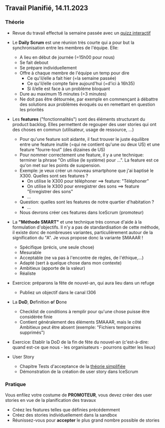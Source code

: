 ## Travail Planifié, 14.11.2023

### Théorie 

- Revue du travail effectué la semaine passée avec un [quizz interactif](https://forms.office.com/e/x7KyYm5RMt)

- Le **Daily Scrum** est une réunion très courte qui a pour but la synchronisation entre les membres de l'équipe. Elle:
  - A lieu en début de journée (=15h00 pour nous)
  - Se fait debout
  - Se prépare individuellement
  - Offre à chaque membre de l'équipe un temp pour dire
    - Ce qu'il/elle a fait hier (=la semaine passée)
    - Ce qu'il/elle compte faire aujourd'hui (=d'ici à 16h35)
    - Si il/elle est face à un problème bloquant
  - Dure au maximum 15 minutes (=3 minutes)
  - Ne doit pas être détournée, par exemple en commençant à débattre des solutions aux problèmes évoqués ou en remettant en question les priorités

- Les **features** ("fonctionnalités") sont des éléments structurant du product backlog. Elles permettent de regouper des user stories qui ont des choses en commun (utilisateur, usage de ressource, ...)
  - Pour qu'une feature soit aidante, il faut trouver le juste équilibre entre une feature inutile (=qui ne contient qu'une ou deux US) et une feature "fourre-tout" (des dizaines de US)
  - Pour nommer correctement une feature, il y a une technique: terminer la phrase "On utilise (le système) pour ...". La feature est ce qu'on met sur les points de suspension.
  - Exemple: je veux créer un nouveau smartphone que j'ai baptisé le X300. Quelles sont ses features ?
      - On utilise le X300 pour téléphoner  ==> feature: "Téléphoner"
      - On utilise le X300 pour enregistrer des sons  ==>  feature "Enregistrer des sons"
      - ...
  - Question: quelles sont les features de notre quartier d'habitation ? 
      - ...
  - Nous devrons créer ces features dans IceScrum (promoteur)

- La **"Méthode SMART"** et une technique très connue d'aide à la formulation d'objectifs. Il n'y a pas de standardisation de cette méthode, il existe donc de nombreuses variantes, particulièrement autour de la signification du "A". Je vous propose donc la variante SMAAAR !
  - Spécifique (précis, une seule chose)
  - Mesurable
  - Acceptable (ne va pas à l'encontre de règles, de l'éthique,...)
  - Adapté (sert à quelque chose dans mon contexte)
  - Ambitieux (apporte de la valeur)
  - Réaliste

- Exercice: préparons la fête de nouvel-an, qui aura lieu dans un refuge
  - Publiez un objectif dans le canal I306

- La **DoD**, **D**efinition **o**f **D**one
  - Checklist de conditions à remplir pour qu'une chose puisse être considérée finie
  - Contient généralement des éléments SMAAAR, mais le côté Ambitieux peut être absent (exemple: "Fichiers temporaires supprimés")

- Exercice: Etablir la DoD de la fin de fête du nouvel-an (c'est-à-dire: quand est-ce que nous - les organisateurs - pourrons quitter les lieux)

- User Story
    - Chapitre Tests d'acceptance de la [théorie simplifiée](../Supports/User%20Stories.pdf)
    - Démonstration de la création de user story dans IceScrum

### Pratique 

Vous enfilez votre costume de **PROMOTEUR**, vous devez créer des user stories en vue de la planification des travaux

- Créez les features telles que définies précédemment
- Créez des stories individuellement dans la sandbox
- Réunissez-vous pour **accepter** le plus grand nombre possible de stories

